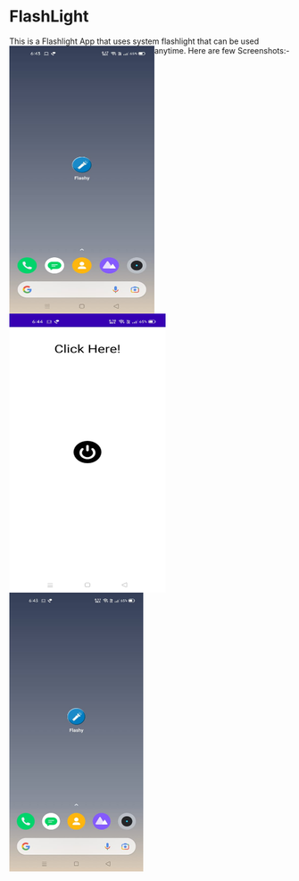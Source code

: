 # FlashLight
This is a Flashlight App that uses system flashlight that can be used anytime.
Here are few Screenshots:-
<a href="url"><img src="https://github.com/Jaskaran-1914294/FlashLight/blob/master/Img/Main.jpg" align="left" height="480" width="260" ></a>
<a href="url"><img src="https://github.com/Jaskaran-1914294/FlashLight/blob/master/Img/off.jpg" align="left" height="500" width="280" ></a>
<a href="url"><img src="https://github.com/Jaskaran-1914294/FlashLight/blob/master/Img/Main.jpg" align="left" height="500" width="240" ></a>

